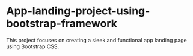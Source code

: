 # App-landing-project-using-bootstrap-framework
This project focuses on creating a sleek and functional app landing page using Bootstrap CSS. 
